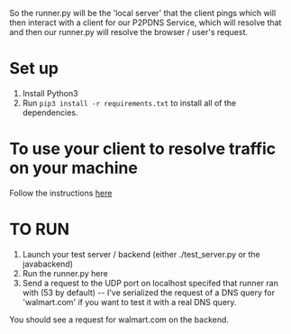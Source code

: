 So the runner.py will be the 'local server' that the client pings which will then
interact with a client for our P2PDNS Service, which will resolve that and then
our runner.py will resolve the browser / user's request.

# Set up
1. Install Python3
2. Run `pip3 install -r requirements.txt` to install all of the dependencies.

# To use your client to resolve traffic on your machine
Follow the instructions [here](https://developers.google.com/speed/public-dns/docs/using#change_your_dns_servers_settings)

# TO RUN
1. Launch your test server / backend (either ./test\_server.py or the javabackend)
2. Run the runner.py here
3. Send a request to the UDP port on localhost specifed that runner ran with (53 by default) -- I've serialized the request of a DNS query for 'walmart.com' if you want to test it with a real DNS query.



You should see a request for walmart.com on the backend.
